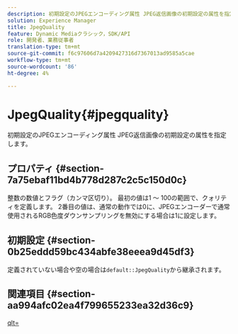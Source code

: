 ```yaml
---
description: 初期設定のJPEGエンコーディング属性 JPEG返信画像の初期設定の属性を指定します。
solution: Experience Manager
title: JpegQuality
feature: Dynamic Mediaクラシック，SDK/API
role: 開発者、業務従事者
translation-type: tm+mt
source-git-commit: f6c97606d7a4209427316d7367013ad9585a5cae
workflow-type: tm+mt
source-wordcount: '86'
ht-degree: 4%

---
```



# JpegQuality{#jpegquality}

初期設定のJPEGエンコーディング属性 JPEG返信画像の初期設定の属性を指定します。

## プロパティ {#section-7a75ebaf11bd4b778d287c2c5c150d0c}

整数の数値とフラグ（カンマ区切り）。 最初の値は1 ～ 100の範囲で、クォリティを定義します。 2番目の値は、通常の動作では0に、JPEGエンコーダーで通常使用されるRGB色度ダウンサンプリングを無効にする場合は1に設定します。

## 初期設定 {#section-0b25eddd59bc434abfe38eeea9d45df3}

定義されていない場合や空の場合は`default::JpegQuality`から継承されます。

## 関連項目 {#section-aa994afc02ea4f799655233ea32d36c9}

[qlt=](../../../../../is-api/http-ref/image-serving-api-ref/c-http-protocol-reference/c-command-reference/r-is-http-qlt.md#reference-f69ed0758c784b0385d979820546d352)
